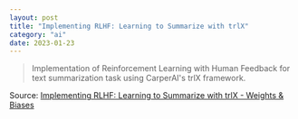 ```yaml
---
layout: post
title: "Implementing RLHF: Learning to Summarize with trlX"
category: "ai"
date: 2023-01-23
---
```


>Implementation of Reinforcement Learning with Human Feedback for text summarization task using CarperAI's trlX framework.

Source: [Implementing RLHF: Learning to Summarize with trlX - Weights & Biases](https://wandb.ai/carperai/summarize_RLHF/reports/Implementing-RLHF-Learning-to-Summarize-with-trlX--VmlldzozMzAwODM2)
